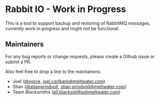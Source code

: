 # Rabbit IO - Work in Progress  
This is a tool to support backup and restoring of RabbitMQ messages, currently work in progress and might not be functional


## Maintainers

For any bug reports or change requests, please create a Github issue or submit a PR.

Also feel free to drop a line to the maintainers:

- Joel ([@vorce](https://github.com/vorce), [joel.carlbark@meltwater.com](mailto:joel.carlbark@meltwater.com))
- Stian ([@stiangrindvoll](https://github.com/stiangrindvoll), [stian.grindvoll@meltwater.com](mailto:stian.grindvoll@meltwater.com))
- Team Blacksmiths ([all.blacksmiths@meltwater.com](mailto:all.blacksmiths@meltwater.com))
